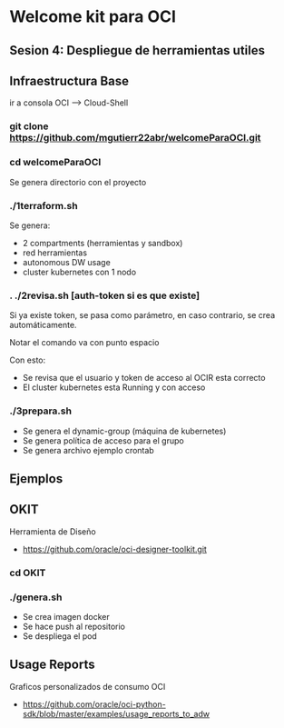 # Welcome kit para OCI

## Sesion 4: Despliegue de herramientas utiles

## Infraestructura Base
ir a consola OCI --> Cloud-Shell

### git clone https://github.com/mgutierr22abr/welcomeParaOCI.git
### cd welcomeParaOCI
Se genera directorio con el proyecto

### ./1terraform.sh
Se genera:

- 2 compartments (herramientas y sandbox)
- red herramientas
- autonomous DW usage
- cluster kubernetes con 1 nodo

### . ./2revisa.sh [auth-token si es que existe]
Si ya existe token, se pasa como parámetro, en caso contrario, se crea automáticamente.

Notar el comando va con punto espacio

Con esto:
- Se revisa que el usuario y token de acceso al OCIR esta correcto
- El cluster kubernetes esta Running y con acceso

### ./3prepara.sh
- Se genera el dynamic-group (máquina de kubernetes)
- Se genera política de acceso para el grupo
- Se genera archivo ejemplo crontab

## Ejemplos

## OKIT
Herramienta de Diseño

- https://github.com/oracle/oci-designer-toolkit.git

### cd OKIT
### ./genera.sh

- Se crea imagen docker
- Se hace push al repositorio
- Se despliega el pod

## Usage Reports
Graficos personalizados de consumo OCI

- https://github.com/oracle/oci-python-sdk/blob/master/examples/usage_reports_to_adw

